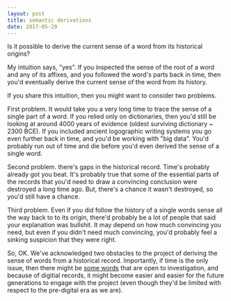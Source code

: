 ```yaml
---
layout: post
title: semantic derivations
date: 2017-05-29
---
```


Is it possible to derive the current sense of a word from its historical origins?

My intuition says, "yes". If you inspected the sense of the root of a word and any of its affixes, and you followed the word's parts back in time, then you'd eventually derive the current sense of the word from its history.

If you share this intuition, then you might want to consider two problems.

First problem. It would take you a very long time to trace the sense of a single part of a word. If you relied only on dictionaries, then you'd still be looking at around 4000 years of evidence (oldest surviving dictionary ~ 2300 BCE). If you included ancient logographic writing systems you go even further back in time, and you'd be working with "big data". You'd probably run out of time and die before you'd even derived the sense of a single word.

Second problem. there's gaps in the historical record. Time's probably already got you beat. It's probably true that some of the essential parts of the records that you'd need to draw a convincing conclusion were destroyed a long time ago. But, there's a chance it wasn't destroyed, so you'd still have a chance.

Third problem. Even if you did follow the history of a single words sense all the way back to to its origin, there'd probably be a lot of people that said your explanation was bullshit. It may depend on how much convincing you need, but even if you didn't need much convincing, you'd probably feel a sinking suspicion that they were right.

So, OK. We've acknowledged two obstacles to the project of deriving the sense of words from a historical record. Importantly, if time is the only issue, then there might be [some words]([http://nws.merriam-webster.com/opendictionary/newword_display_recent.php]) that are open to investigation, and because of digitial records, it might become easier and easier for the future generations to engage with the project (even though they'd be limited with respect to the pre-digital era as we are).
